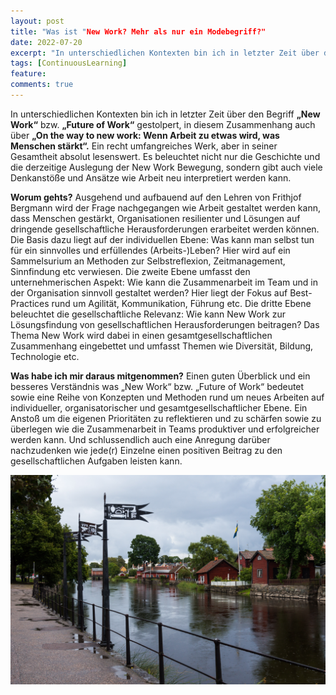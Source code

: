 ```yaml
---
layout: post
title: "Was ist "New Work? Mehr als nur ein Modebegriff?"
date: 2022-07-20
excerpt: "In unterschiedlichen Kontexten bin ich in letzter Zeit über den Begriff „New Work“ bzw. „Future of Work“ gestolpert, in diesem Zusammenhang auch über „On the way to new work: Wenn Arbeit zu etwas wird, was Menschen stärkt“. Ein recht umfangreiches Werk, aber in seiner Gesamtheit absolut lesenswert. "
tags: [ContinuousLearning]
feature:
comments: true
---
```


In unterschiedlichen Kontexten bin ich in letzter Zeit über den Begriff **„New Work“** bzw. **„Future of Work“** gestolpert, in diesem Zusammenhang auch über **„On the way to new work: Wenn Arbeit zu etwas wird, was Menschen stärkt“.** Ein recht umfangreiches Werk, aber in seiner Gesamtheit absolut lesenswert. 
Es beleuchtet nicht nur die Geschichte und die derzeitige Auslegung der New Work Bewegung, sondern gibt auch viele Denkanstöße und Ansätze wie Arbeit neu interpretiert werden kann.

**Worum gehts?**
Ausgehend und aufbauend auf den Lehren von Frithjof Bergmann wird der Frage nachgegangen wie Arbeit gestaltet werden kann, dass Menschen gestärkt, Organisationen resilienter und Lösungen auf dringende gesellschaftliche Herausforderungen erarbeitet werden können. 
Die Basis dazu liegt auf der individuellen Ebene: Was kann man selbst tun für ein sinnvolles und erfüllendes (Arbeits-)Leben? Hier wird auf ein Sammelsurium an Methoden zur Selbstreflexion, Zeitmanagement, Sinnfindung etc verwiesen. Die zweite Ebene umfasst den unternehmerischen Aspekt: Wie kann die Zusammenarbeit im Team und in der Organisation sinnvoll gestaltet werden? Hier liegt der Fokus auf Best-Practices rund um Agilität, Kommunikation, Führung etc. Die dritte Ebene beleuchtet die gesellschaftliche Relevanz: Wie kann New Work zur Lösungsfindung von gesellschaftlichen Herausforderungen beitragen? Das Thema New Work wird dabei in einen gesamtgesellschaftlichen Zusammenhang eingebettet und umfasst Themen wie Diversität, Bildung, Technologie etc.


**Was habe ich mir daraus mitgenommen?**
Einen guten Überblick und ein besseres Verständnis was „New Work“ bzw. „Future of Work“ bedeutet sowie eine Reihe von Konzepten und Methoden rund um neues Arbeiten auf individueller, organisatorischer und gesamtgesellschaftlicher Ebene.
Ein Anstoß um die eigenen Prioritäten zu reflektieren und zu schärfen sowie zu überlegen wie die Zusammenarbeit in Teams produktiver und erfolgreicher werden kann. Und schlussendlich auch eine Anregung darüber nachzudenken wie jede(r) Einzelne einen positiven Beitrag zu den gesellschaftlichen Aufgaben leisten kann. 

![Sweden, 2014](../assets/img/Midsommar-reflection.jpg)
